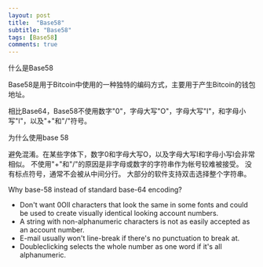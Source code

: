 ```yaml
---
layout: post
title:  "Base58"
subtitle: "Base58"
tags: [Base58]
comments: true
---
```

什么是Base58

Base58是用于Bitcoin中使用的一种独特的编码方式，主要用于产生Bitcoin的钱包地址。

相比Base64，Base58不使用数字"0"，字母大写"O"，字母大写"I"，和字母小写"l"，以及"+"和"/"符号。

为什么使用base 58

避免混淆。在某些字体下，数字0和字母大写O，以及字母大写I和字母小写l会非常相似。
不使用"+"和"/"的原因是非字母或数字的字符串作为帐号较难被接受。
没有标点符号，通常不会被从中间分行。
大部分的软件支持双击选择整个字符串。


Why base-58 instead of standard base-64 encoding?
- Don't want 0OIl characters that look the same in some fonts and could be used to create visually identical looking account numbers.
- A string with non-alphanumeric characters is not as easily accepted as an account number.
- E-mail usually won't line-break if there's no punctuation to break at.
- Doubleclicking selects the whole number as one word if it's all alphanumeric.